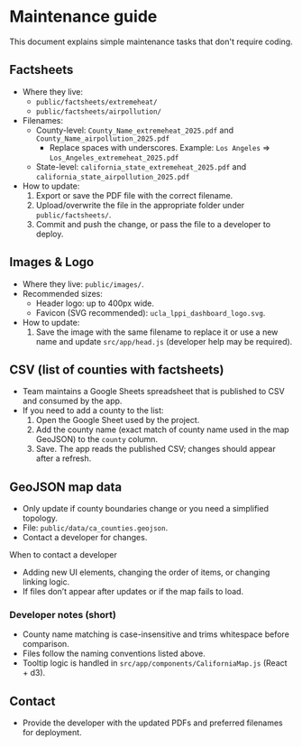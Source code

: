 # Maintenance guide 

This document explains simple maintenance tasks that don't require coding.

## Factsheets
- Where they live:
  - `public/factsheets/extremeheat/`
  - `public/factsheets/airpollution/`
- Filenames:
  - County-level: `County_Name_extremeheat_2025.pdf` and `County_Name_airpollution_2025.pdf`
    - Replace spaces with underscores. Example: `Los Angeles` => `Los_Angeles_extremeheat_2025.pdf`
  - State-level: `california_state_extremeheat_2025.pdf` and `california_state_airpollution_2025.pdf`
- How to update:
  1. Export or save the PDF file with the correct filename.
  2. Upload/overwrite the file in the appropriate folder under `public/factsheets/`.
  3. Commit and push the change, or pass the file to a developer to deploy.

## Images & Logo
- Where they live: `public/images/`.
- Recommended sizes:
  - Header logo: up to 400px wide.
  - Favicon (SVG recommended): `ucla_lppi_dashboard_logo.svg`.
- How to update:
  1. Save the image with the same filename to replace it or use a new name and update `src/app/head.js` (developer help may be required).

## CSV (list of counties with factsheets)
- Team maintains a Google Sheets spreadsheet that is published to CSV and consumed by the app.
- If you need to add a county to the list:
  1. Open the Google Sheet used by the project.
  2. Add the county name (exact match of county name used in the map GeoJSON) to the `county` column.
  3. Save. The app reads the published CSV; changes should appear after a refresh.

## GeoJSON map data
- Only update if county boundaries change or you need a simplified topology.
- File: `public/data/ca_counties.geojson`.
- Contact a developer for changes.

When to contact a developer
- Adding new UI elements, changing the order of items, or changing linking logic.
- If files don’t appear after updates or if the map fails to load.

### Developer notes (short)
- County name matching is case-insensitive and trims whitespace before comparison.
- Files follow the naming conventions listed above.
- Tooltip logic is handled in `src/app/components/CaliforniaMap.js` (React + d3).

## Contact
- Provide the developer with the updated PDFs and preferred filenames for deployment.
